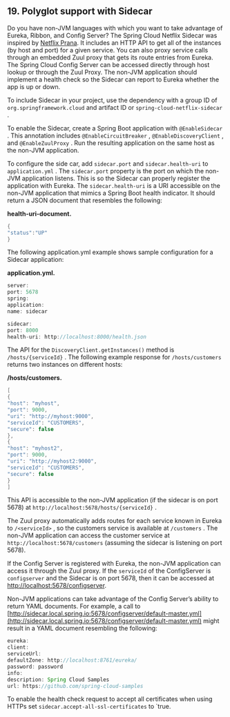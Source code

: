 ## 19. Polyglot support with Sidecar

Do you have non-JVM languages with which you want to take advantage of Eureka, Ribbon, and Config Server? The Spring Cloud Netflix Sidecar was inspired by [Netflix Prana](https://github.com/Netflix/Prana). It includes an HTTP API to get all of the instances (by host and port) for a given service. You can also proxy service calls through an embedded Zuul proxy that gets its route entries from Eureka. The Spring Cloud Config Server can be accessed directly through host lookup or through the Zuul Proxy. The non-JVM application should implement a health check so the Sidecar can report to Eureka whether the app is up or down.

To include Sidecar in your project, use the dependency with a group ID of  `org.springframework.cloud`  and artifact ID or  `spring-cloud-netflix-sidecar` .

To enable the Sidecar, create a Spring Boot application with  `@EnableSidecar` . This annotation includes  `@EnableCircuitBreaker` ,  `@EnableDiscoveryClient` , and  `@EnableZuulProxy` . Run the resulting application on the same host as the non-JVM application.

To configure the side car, add  `sidecar.port`  and  `sidecar.health-uri`  to  `application.yml` . The  `sidecar.port`  property is the port on which the non-JVM application listens. This is so the Sidecar can properly register the application with Eureka. The  `sidecar.health-uri`  is a URI accessible on the non-JVM application that mimics a Spring Boot health indicator. It should return a JSON document that resembles the following:

**health-uri-document.**  

```java
{
"status":"UP"
}
```

The following application.yml example shows sample configuration for a Sidecar application:

**application.yml.**  

```java
server:
port: 5678
spring:
application:
name: sidecar

sidecar:
port: 8000
health-uri: http://localhost:8000/health.json
```

The API for the  `DiscoveryClient.getInstances()`  method is  `/hosts/{serviceId}` . The following example response for  `/hosts/customers`  returns two instances on different hosts:

**/hosts/customers.**  

```java
[
{
"host": "myhost",
"port": 9000,
"uri": "http://myhost:9000",
"serviceId": "CUSTOMERS",
"secure": false
},
{
"host": "myhost2",
"port": 9000,
"uri": "http://myhost2:9000",
"serviceId": "CUSTOMERS",
"secure": false
}
]
```

This API is accessible to the non-JVM application (if the sidecar is on port 5678) at  `http://localhost:5678/hosts/{serviceId}` .

The Zuul proxy automatically adds routes for each service known in Eureka to  `/<serviceId>` , so the customers service is available at  `/customers` . The non-JVM application can access the customer service at  `http://localhost:5678/customers`  (assuming the sidecar is listening on port 5678).

If the Config Server is registered with Eureka, the non-JVM application can access it through the Zuul proxy. If the  `serviceId`  of the ConfigServer is  `configserver`  and the Sidecar is on port 5678, then it can be accessed at [http://localhost:5678/configserver](http://localhost:5678/configserver).

Non-JVM applications can take advantage of the Config Server’s ability to return YAML documents. For example, a call to [http://sidecar.local.spring.io:5678/configserver/default-master.yml](http://sidecar.local.spring.io:5678/configserver/default-master.yml) might result in a YAML document resembling the following:

```java
eureka:
client:
serviceUrl:
defaultZone: http://localhost:8761/eureka/
password: password
info:
description: Spring Cloud Samples
url: https://github.com/spring-cloud-samples
```

To enable the health check request to accept all certificates when using HTTPs set  `sidecar.accept-all-ssl-certificates`  to `true.
